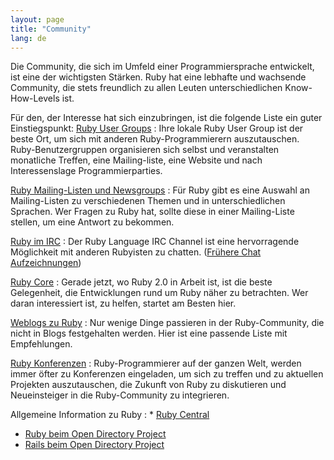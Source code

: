 ```yaml
---
layout: page
title: "Community"
lang: de
---
```


Die Community, die sich im Umfeld einer Programmiersprache entwickelt,
ist eine der wichtigsten Stärken. Ruby hat eine lebhafte und wachsende
Community, die stets freundlich zu allen Leuten unterschiedlichen
Know-How-Levels ist.

 Für den, der Interesse hat sich einzubringen, ist die folgende Liste ein guter Einstiegspunkt: [Ruby User Groups](user-groups/)
: Ihre lokale Ruby User Group ist der beste Ort, um sich mit anderen
  Ruby-Programmierern auszutauschen. Ruby-Benutzergruppen organisieren
  sich selbst und veranstalten monatliche Treffen, eine Mailing-liste,
  eine Website und nach Interessenslage Programmierparties.

[Ruby Mailing-Listen und Newsgroups](mailing-lists/)
: Für Ruby gibt es eine Auswahl an Mailing-Listen zu verschiedenen
  Themen und in unterschiedlichen Sprachen. Wer Fragen zu Ruby hat,
  sollte diese in einer Mailing-Liste stellen, um eine Antwort zu
  bekommen.

[Ruby im IRC](irc://irc.freenode.net/ruby-lang)
: Der Ruby Language IRC Channel ist eine hervorragende Möglichkeit mit
  anderen Rubyisten zu chatten. ([Frühere Chat Aufzeichnungen][1])

[Ruby Core](ruby-core/)
: Gerade jetzt, wo Ruby 2.0 in Arbeit ist, ist die beste Gelegenheit,
  die Entwicklungen rund um Ruby näher zu betrachten. Wer daran
  interessiert ist, zu helfen, startet am Besten hier.

[Weblogs zu Ruby](weblogs/)
: Nur wenige Dinge passieren in der Ruby-Community, die nicht in Blogs
  festgehalten werden. Hier ist eine passende Liste mit Empfehlungen.

[Ruby Konferenzen](conferences/)
: Ruby-Programmierer auf der ganzen Welt, werden immer öfter zu
  Konferenzen eingeladen, um sich zu treffen und zu aktuellen Projekten
  auszutauschen, die Zukunft von Ruby zu diskutieren und Neueinsteiger
  in die Ruby-Community zu integrieren.

Allgemeine Information zu Ruby
: * [Ruby Central][2]
  * [Ruby beim Open Directory Project][3]
  * [Rails beim Open Directory Project][4]



[1]: http://meme.b9.com/
[2]: http://www.rubycentral.org/
[3]: http://dmoz.org/Computers/Programming/Languages/Ruby/
[4]: http://dmoz.org/Computers/Programming/Languages/Ruby/Software/Rails/
